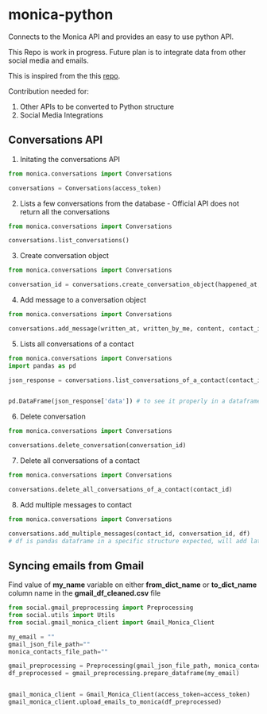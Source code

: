 # monica-python
Connects to the Monica API and provides an easy to use python API.

This Repo is work in progress. Future plan is to integrate data from other social media and emails.

This is inspired from the this [repo](https://pypi.org/project/monica-client/).

Contribution needed for:
1. Other APIs to be converted to Python structure
2. Social Media Integrations

## Conversations API

1. Initating the conversations API
```python
from monica.conversations import Conversations

conversations = Conversations(access_token)
```

2. Lists a few conversations from the database - Official API does not return all the conversations

```python
from monica.conversations import Conversations

conversations.list_conversations()

```

3. Create conversation object

```python
from monica.conversations import Conversations

conversation_id = conversations.create_conversation_object(happened_at, contact_field_type_id, contact_id)

```

4. Add message to a conversation object
```python
from monica.conversations import Conversations

conversations.add_message(written_at, written_by_me, content, contact_id, conversation_id):

```

5. Lists all conversations of a contact
```python
from monica.conversations import Conversations
import pandas as pd

json_response = conversations.list_conversations_of_a_contact(contact_id) # returns the whole json response from API.


pd.DataFrame(json_response['data']) # to see it properly in a dataframe format

```

6. Delete conversation
```python
from monica.conversations import Conversations

conversations.delete_conversation(conversation_id)
```

7. Delete all conversations of a contact
```python
from monica.conversations import Conversations

conversations.delete_all_conversations_of_a_contact(contact_id)
```

8. Add multiple messages to contact

```python
from monica.conversations import Conversations

conversations.add_multiple_messages(contact_id, conversation_id, df) 
# df is pandas dataframe in a specific structure expected, will add later

```







## Syncing emails from Gmail

Find value of **my_name** variable on either **from_dict_name** or **to_dict_name** column name in the **gmail_df_cleaned.csv** file

```python
from social.gmail_preprocessing import Preprocessing
from social.utils import Utils
from social.gmail_monica_client import Gmail_Monica_Client

my_email = ""
gmail_json_file_path=""
monica_contacts_file_path=""

gmail_preprocessing = Preprocessing(gmail_json_file_path, monica_contacts_file_path)
df_preprocessed = gmail_preprocessing.prepare_dataframe(my_email)


gmail_monica_client = Gmail_Monica_Client(access_token=access_token)
gmail_monica_client.upload_emails_to_monica(df_preprocessed)


```

